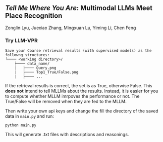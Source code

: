 ## *Tell Me Where You Are*: Multimodal LLMs Meet Place Recognition
Zonglin Lyu, Juexiao Zhang, Mingxuan Lu, Yiming Li, Chen Feng

### Try LLM-VPR
```
Save your Coarse retrieval results (with supervised models) as the followng structures:
└──── <working directory>/
    ├──── data_name/
    |   ├──── Query.png
    |   ├──── Top1_True/False.png
    |   ├──── ...
```
If the retrieval results is correct, the set is as True, otherwise False. This **does not** intend to tell MLLMs about the results. Instead, it is easier for you to compute whether MLLM imrpoves the performance or not. The True/False will be removed when they are fed to the MLLM.

Then write your own api keys and change the fill the directory of the saved data in ```main.py``` and run:

```
python main.py
```

This will generate .txt files with descriptions and reasonings. 
